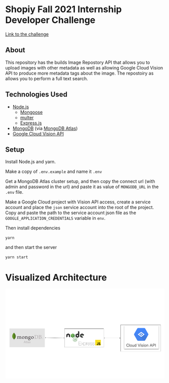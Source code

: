 # Shopiy Fall 2021 Internship Developer Challenge

[Link to the challenge](https://docs.google.com/document/d/1ZKRywXQLZWOqVOHC4JkF3LqdpO3Llpfk_CkZPR8bjak/edit#)

## About

This repository has the builds Image Repostory API that allows you to upload images with other metadata as well as allowing Google Cloud Vision API to produce more metadata tags about the image. The repostoiry as allows you to perform a full text search.

## Technologies Used

- [Node.js](https://nodejs.org/en/)
  - [Mongoose](https://mongoosejs.com/docs/)
  - [multer](https://github.com/expressjs/multer)
  - [Express.js](https://expressjs.com/)
- [MongoDB](https://www.mongodb.com/) (via [MongoDB Atlas](https://www.mongodb.com/cloud/atlas))
- [Google Cloud Vision API](https://cloud.google.com/vision)

## Setup

Install Node.js and yarn.

Make a copy of `.env.example` and name it `.env`

Get a MongoDB Atlas cluster setup, and then copy the connect url (with admin and password in the url) and paste it as value of `MONGODB_URL` in the `.env` file.

Make a Google Cloud project with Vision API access, create a service account and place the `json` service account into the root of the project. Copy and paste the path to the service account json file as the `GOOGLE_APPLICATION_CREDENTIALS` variable in `env`.

Then install dependencies

```
yarn
```

and then start the server

```
yarn start
```

# Visualized Architecture

![](./pics/visual-architecture.png)
